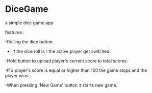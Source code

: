 # DiceGame
a simple dice game app

features :

-Rolling the dice button.

- If the dice roll is 1 the active player get switched.

-Hold button to upload player's current score to total scores.

-If a player's score is equal or higher than 100 the game stops and the player wins.

-When pressing 'New Game' button it starts new game.
